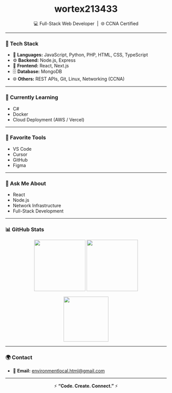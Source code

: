 <h1 align="center"> wortex213433 </h1>

<p align="center">
  💻 Full-Stack Web Developer &nbsp;|&nbsp; 🌐 CCNA Certified  
</p>

---

### 🚀 Tech Stack
- 🧠 **Languages:** JavaScript, Python, PHP, HTML, CSS, TypeScript
- ⚙️ **Backend:** Node.js, Express  
- 🎨 **Frontend:** React, Next.js  
- 🗄️ **Database:** MongoDB  
- 🌐 **Others:** REST APIs, Git, Linux, Networking (CCNA)  

---

### 🌱 Currently Learning
- C#
- Docker  
- Cloud Deployment (AWS / Vercel)  

---

### 🧰 Favorite Tools
- VS Code  
- Cursor  
- GitHub
- Figma  

---

### 💬 Ask Me About
- React  
- Node.js  
- Network Infrastructure  
- Full-Stack Development  

---

### 📊 GitHub Stats

<p align="center">
  <img src="https://github-readme-stats.vercel.app/api?username=wortex213433&show_icons=true&theme=tokyonight" height="160" />
  <img src="https://github-readme-streak-stats.herokuapp.com?user=wortex213433&theme=tokyonight" height="160" />
</p>

<p align="center">
  <img src="https://github-readme-stats.vercel.app/api/top-langs/?username=wortex213433&layout=compact&theme=tokyonight" height="140" />
</p>

---

### 🌍 Contact
- 📧 **Email:** [environmentlocal.html@gmail.com](mailto:environmentlocal.html@gmail.com)  

---

<p align="center">
  ⚡ <b>“Code. Create. Connect.”</b> ⚡  
</p>
